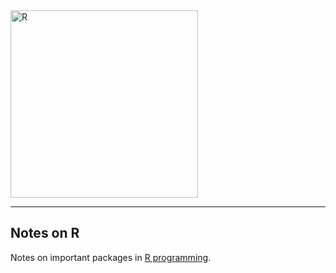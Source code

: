 <img src="https://www.r-project.org/logo/Rlogo.svg" alt="R" height="300" width="300">

---

## Notes on R


Notes on important packages in [R programming](https://www.r-project.org/).


